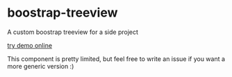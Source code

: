# boostrap-treeview
A custom boostrap treeview for a side project

[try demo online](https://guillaume-gomez.github.io/boostrap-treeview/)

This component is pretty limited, but feel free to write an issue if you want a more generic version :) 
